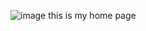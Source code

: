 ![image](https://github.com/user-attachments/assets/ce24af4f-2921-4b13-a6d2-96d05b38db36)
this is my home page
